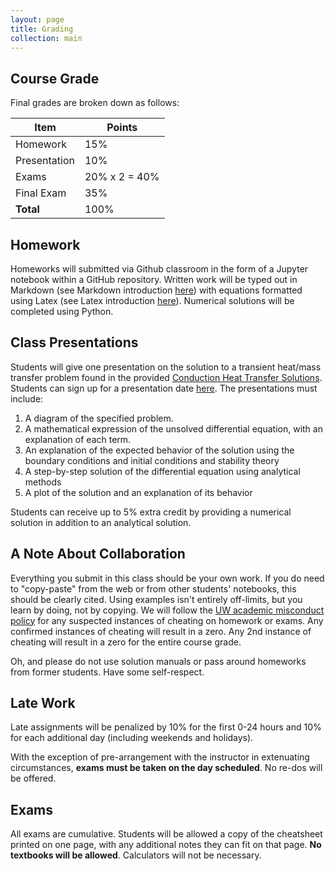 ```yaml
---
layout: page
title: Grading
collection: main
---
```


## Course Grade

Final grades are broken down as follows:

| **Item**           | **Points**    |
| ------------------ | ------------- |
| Homework           | 15%           |
| Presentation       | 10%           |
| Exams              | 20% x 2 = 40% |
| Final Exam         | 35%           |
| **Total**          | 100%          |

## Homework

Homeworks will submitted via Github classroom in the form of a Jupyter notebook within a GitHub repository. Written work will be typed out in Markdown (see Markdown introduction [here](https://www.markdownguide.org/basic-syntax/)) with equations formatted using Latex (see Latex introduction [here](https://www.overleaf.com/learn/latex/Mathematical_expressions)). Numerical solutions will be completed using Python.

## Class Presentations

Students will give one presentation on the solution to a transient heat/mass transfer problem found in the provided [Conduction Heat Transfer Solutions](https://github.com/uw-cheme512/gradmath2019/blob/master/student_presentations/heat_transfer_solutions.pdf). Students can sign up for a presentation date [here](https://docs.google.com/spreadsheets/d/1kF6XKiX3tJOpuOQfxG4tSMkHaaxj6yw-UsPFIz7lbQo/edit?usp=sharing). The presentations must include:

1. A diagram of the specified problem.
2. A mathematical expression of the unsolved differential equation, with an explanation of each term.
3. An explanation of the expected behavior of the solution using the boundary conditions and initial conditions and stability theory
3. A step-by-step solution of the differential equation using analytical methods
4. A plot of the solution and an explanation of its behavior

Students can receive up to 5% extra credit by providing a numerical solution in addition to an analytical solution.

## A Note About Collaboration

Everything you submit in this class should be your own work. If you do need to "copy-paste" from the web or from other students' notebooks, this should be clearly cited. Using examples isn't entirely off-limits, but you learn by doing, not by copying. We will follow the [UW academic misconduct policy](https://www.washington.edu/cssc/facultystaff/academic-misconduct/) for any suspected instances of cheating on homework or exams. Any confirmed instances of cheating will result in a zero. Any 2nd instance of cheating will result in a zero for the entire course grade.

Oh, and please do not use solution manuals or pass around homeworks from former students. Have some self-respect.

## Late Work

Late assignments will be penalized by 10% for the first 0-24 hours and 10% for each additional day (including weekends and holidays).

With the exception of pre-arrangement with the instructor in extenuating circumstances, **exams must be taken on the day scheduled**. No re-dos will be offered.

## Exams

All exams are cumulative. Students will be allowed a copy of the cheatsheet printed on one page, with any additional notes they can fit on that page. **No textbooks will be allowed**. Calculators will not be necessary.
